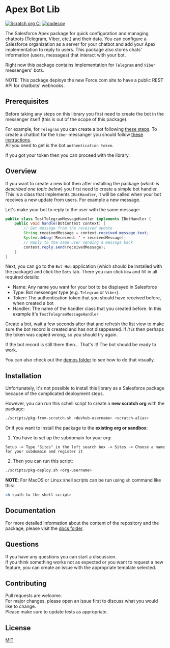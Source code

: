 # Apex Bot Lib

[![Scratch org CI](https://github.com/IlyaMatsuev/Apex-ChatBot-Hub/actions/workflows/scratch-org-ci.yml/badge.svg)](https://github.com/IlyaMatsuev/Apex-ChatBot-Hub/actions/workflows/scratch-org-ci.yml)
[![codecov](https://codecov.io/gh/IlyaMatsuev/Apex-ChatBot-Hub/branch/main/graph/badge.svg?token=BFDV73QRJW)](https://codecov.io/gh/IlyaMatsuev/Apex-ChatBot-Hub)

The Salesforce Apex package for quick configuration and managing chatbots (Telegram, Viber, etc.) and their data. You can configure a Salesforce organization as a server for your chatbot and add your Apex implementation to reply to users. This package also stores chats' information (users, messages) that interact with your bot.

Right now this package contains implementation for `Telegram` and `Viber` messengers' bots.

NOTE: This package deploys the new Force.com site to have a public REST API for chatbots' webhooks.

## Prerequisites

Before taking any steps on this library you first need to create the bot in the messenger itself (this is out of the scope of this package).

For example, for `Telegram` you can create a bot following [these steps](https://core.telegram.org/bots#3-how-do-i-create-a-bot). To create a chatbot for the `Viber` messanger you should follow [these instructions](https://developers.viber.com/docs/api/rest-bot-api/#get-started).  
All you need to get is the bot `authentication token`.

If you got your token then you can proceed with the library.

## Overview

If you want to create a new bot then after installing the package (_which is described one topic below_) you first need to create a simple bot handler. This is a class that implements `IBotHandler`, it will be called when your bot receives a new update from users. For example a new message.

Let's make your bot to reply to the user with the same message:

```java
public class TestTelegramMessageHandler implements IBotHandler {
    public void handle(BotContext context) {
        // Get message from the received update
        String receivedMessage = context.received.message.text;
        System.debug('Received: ' + receivedMessage);
        // Reply to the same user sending a message back
        context.reply.send(receivedMessage);
    }
}
```

Next, you can go to the `Bot Hub` application (which should be installed with the package) and click the `Bots` tab. There you can click `New` and fill in all required details:

-   Name: Any name you want for your bot to be displayed in Salesforce
-   Type: Bot messenger type (e.g. `Telegram` or `Viber`).
-   Token: The authentication token that you should have received before, when created a bot
-   Handler: The name of the handler class that you created before. In this example it's `TestTelegramMessageHandler`

Create a bot, wait a few seconds after that and refresh the list view to make sure the bot record is created and has not disappeared. If _it is_ then perhaps the token was copied wrong, so you should try again.

If the bot record is still there then... That's it! The bot should be ready to work.

You can also check out the [demos folder](docs/demos/) to see how to do that visually.

## Installation

Unfortunately, it's not possible to install this library as a Salesforce package because of the complicated deployment steps.

However, you can run this schell script to create a **new scratch org** with the package:

```sh
./scripts/pkg-from-scratch.sh <devhub-username> <scratch-alias>
```

Or if you want to install the package to the **existing org or sandbox**:

1. You have to set up the subdomain for your org:

```
Setup -> Type "Sites" in the left search box -> Sites -> Choose a name for your subdomain and register it
```

2. Then you can run this script:

```sh
./scripts/pkg-deploy.sh <org-username>
```

**NOTE**: For MacOS or Linux shell scripts can be run using `sh` command like this:

```sh
sh <path to the shell script>
```

## Documentation

For more detailed information about the content of the repository and the package, please visit the [docs folder](docs).

## Questions

If you have any questions you can start a discussion.  
If you think something works not as expected or you want to request a new feature, you can create an issue with the appropriate template selected.

## Contributing

Pull requests are welcome.  
For major changes, please open an issue first to discuss what you would like to change.  
Please make sure to update tests as appropriate.

## License

[MIT](LICENSE)
